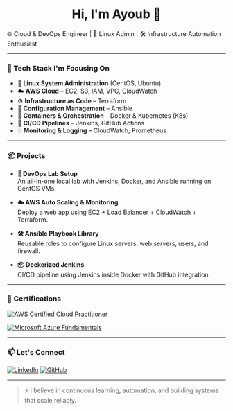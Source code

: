<h1 align="center">Hi, I'm Ayoub 👋</h1>

🌐 Cloud & DevOps Engineer | 🐧 Linux Admin | 🛠 Infrastructure Automation Enthusiast

---

### 🔧 Tech Stack I'm Focusing On

- 🐧 **Linux System Administration** (CentOS, Ubuntu)
- ☁️ **AWS Cloud** – EC2, S3, IAM, VPC, CloudWatch
- ⚙️ **Infrastructure as Code** – Terraform
- 🚀 **Configuration Management** – Ansible
- 🐳 **Containers & Orchestration** – Docker & Kubernetes (K8s)
- 🔄 **CI/CD Pipelines** – Jenkins, GitHub Actions
- 💡 **Monitoring & Logging** – CloudWatch, Prometheus

---

### 📦 Projects 

- **🔐 DevOps Lab Setup**  
  An all-in-one local lab with Jenkins, Docker, and Ansible running on CentOS VMs.

- **☁️ AWS Auto Scaling & Monitoring**  
  Deploy a web app using EC2 + Load Balancer + CloudWatch + Terraform.

- **🛠️ Ansible Playbook Library**  
  Reusable roles to configure Linux servers, web servers, users, and firewall.

- **📦 Dockerized Jenkins**  
  CI/CD pipeline using Jenkins inside Docker with GitHub integration.

---

### 🧾 Certifications

[![AWS Certified Cloud Practitioner](https://img.shields.io/badge/AWS-Cloud%20Practitioner-%23FF9900?style=for-the-badge&logo=amazonaws&logoColor=white)](https://aws.amazon.com/certification/certified-cloud-practitioner/)
  
[![Microsoft Azure Fundamentals](https://img.shields.io/badge/Microsoft-Azure%20Fundamentals-%230078D4?style=for-the-badge&logo=microsoftazure&logoColor=white)](https://learn.microsoft.com/en-us/certifications/azure-fundamentals/)

---

### 📫 Let's Connect

[![LinkedIn](https://img.shields.io/badge/LinkedIn-blue?style=for-the-badge&logo=linkedin&logoColor=white)](https://linkedin.com/in/your-linkedin)
[![GitHub](https://img.shields.io/badge/GitHub-black?style=for-the-badge&logo=github&logoColor=white)](https://github.com/your-username)


---

> ⚡ I believe in continuous learning, automation, and building systems that scale reliably.


